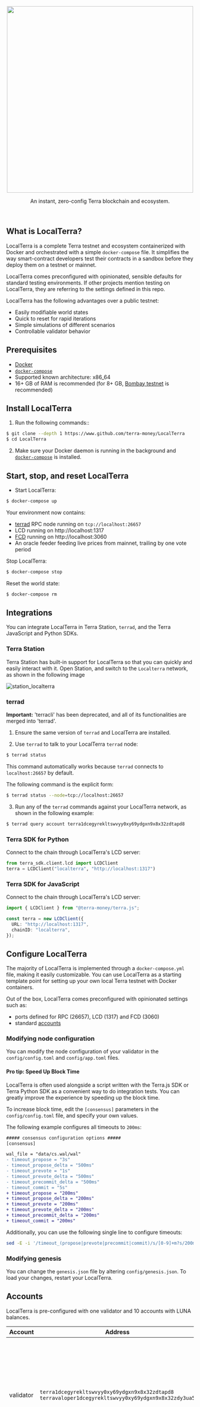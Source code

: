 <p>&nbsp;</p>
<p align="center">
<img src="https://raw.githubusercontent.com/terra-money/LocalTerra/master/img/localterra_logo_with_name.svg" width=500>
</p>

<p align="center">
An instant, zero-config Terra blockchain and ecosystem.
</p>

<br/>

## What is LocalTerra?

LocalTerra is a complete Terra testnet and ecosystem containerized with Docker and orchestrated with a simple `docker-compose` file. It simplifies the way smart-contract developers test their contracts in a sandbox before they deploy them on a testnet or mainnet.

LocalTerra comes preconfigured with opinionated, sensible defaults for standard testing environments. If other projects mention testing on LocalTerra, they are referring to the settings defined in this repo.

LocalTerra has the following advantages over a public testnet:

- Easily modifiable world states
- Quick to reset for rapid iterations
- Simple simulations of different scenarios
- Controllable validator behavior

## Prerequisites

- [Docker](https://www.docker.com/)
- [`docker-compose`](https://github.com/docker/compose)
- Supported known architecture: x86_64
- 16+ GB of RAM is recommended (for 8+ GB, [Bombay testnet](https://docs.terra.money/docs/develop/dapp/quick-start/using-terrain-testnet.html) is recommended)

## Install LocalTerra

1. Run the following commands::

```sh
$ git clone --depth 1 https://www.github.com/terra-money/LocalTerra
$ cd LocalTerra
```

2. Make sure your Docker daemon is running in the background and [`docker-compose`](https://github.com/docker/compose) is installed.

## Start, stop, and reset LocalTerra

- Start LocalTerra:

```sh
$ docker-compose up
```

Your environment now contains:

- [terrad](http://github.com/terra-money/core) RPC node running on `tcp://localhost:26657`
- LCD running on http://localhost:1317
- [FCD](http://www.github.com/terra-money/fcd) running on http://localhost:3060
- An oracle feeder feeding live prices from mainnet, trailing by one vote period



Stop LocalTerra:

```sh
$ docker-compose stop
```

Reset the world state:

```sh
$ docker-compose rm
```

## Integrations

You can integrate LocalTerra in Terra Station, `terrad`, and the Terra JavaScript and Python SDKs.

### Terra Station

Terra Station has built-in support for LocalTerra so that you can quickly and easily interact with it. Open Station, and switch to the `Localterra` network, as shown in the following image

![station_localterra](./img/station-localterra.png)

### terrad

**Important:** 'terracli' has been deprecated, and all of its functionalities are merged into 'terrad'.

1. Ensure the same version of `terrad` and LocalTerra are installed.

2. Use `terrad` to talk to your LocalTerra `terrad` node:

```sh
$ terrad status
```

This command automatically works because `terrad` connects to `localhost:26657` by default.

The following command is the explicit form:
```sh
$ terrad status --node=tcp://localhost:26657
```

3. Run any of the `terrad` commands against your LocalTerra network, as shown in the following example:

```sh
$ terrad query account terra1dcegyrekltswvyy0xy69ydgxn9x8x32zdtapd8
```

### Terra SDK for Python

Connect to the chain through LocalTerra's LCD server:

```python
from terra_sdk.client.lcd import LCDClient
terra = LCDClient("localterra", "http://localhost:1317")
```

### Terra SDK for JavaScript

Connect to the chain through LocalTerra's LCD server:

```ts
import { LCDClient } from "@terra-money/terra.js";

const terra = new LCDClient({
  URL: "http://localhost:1317",
  chainID: "localterra",
});
```

## Configure LocalTerra

The majority of LocalTerra is implemented through a `docker-compose.yml` file, making it easily customizable. You can use LocalTerra as a starting template point for setting up your own local Terra testnet with Docker containers.

Out of the box, LocalTerra comes preconfigured with opinionated settings such as:

- ports defined for RPC (26657), LCD (1317) and FCD (3060)
- standard [accounts](#accounts)

### Modifying node configuration

You can modify the node configuration of your validator in the `config/config.toml` and `config/app.toml` files.

#### Pro tip: Speed Up Block Time

LocalTerra is often used alongside a script written with the Terra.js SDK or Terra Python SDK as a convenient way to do integration tests. You can greatly improve the experience by speeding up the block time.

To increase block time, edit the `[consensus]` parameters in the `config/config.toml` file, and specify your own values.

The following example configures all timeouts to `200ms`:

```diff
##### consensus configuration options #####
[consensus]

wal_file = "data/cs.wal/wal"
- timeout_propose = "3s"
- timeout_propose_delta = "500ms"
- timeout_prevote = "1s"
- timeout_prevote_delta = "500ms"
- timeout_precommit_delta = "500ms"
- timeout_commit = "5s"
+ timeout_propose = "200ms"
+ timeout_propose_delta = "200ms"
+ timeout_prevote = "200ms"
+ timeout_prevote_delta = "200ms"
+ timeout_precommit_delta = "200ms"
+ timeout_commit = "200ms"
```

Additionally, you can use the following single line to configure timeouts:

```sh
sed -E -i '/timeout_(propose|prevote|precommit|commit)/s/[0-9]+m?s/200ms/' config/config.toml
```

### Modifying genesis

You can change the `genesis.json` file by altering `config/genesis.json`. To load your changes, restart your LocalTerra.

## Accounts

LocalTerra is pre-configured with one validator and 10 accounts with LUNA balances.

| Account   | Address                                                                                                  | Mnemonic                                                                                                                                                                   |
| --------- | -------------------------------------------------------------------------------------------------------- | -------------------------------------------------------------------------------------------------------------------------------------------------------------------------- |
| validator | `terra1dcegyrekltswvyy0xy69ydgxn9x8x32zdtapd8`<br/>`terravaloper1dcegyrekltswvyy0xy69ydgxn9x8x32zdy3ua5` | `satisfy adjust timber high purchase tuition stool faith fine install that you unaware feed domain license impose boss human eager hat rent enjoy dawn`                    |
| test1     | `terra1x46rqay4d3cssq8gxxvqz8xt6nwlz4td20k38v`                                                           | `notice oak worry limit wrap speak medal online prefer cluster roof addict wrist behave treat actual wasp year salad speed social layer crew genius`                       |
| test2     | `terra17lmam6zguazs5q5u6z5mmx76uj63gldnse2pdp`                                                           | `quality vacuum heart guard buzz spike sight swarm shove special gym robust assume sudden deposit grid alcohol choice devote leader tilt noodle tide penalty`              |
| test3     | `terra1757tkx08n0cqrw7p86ny9lnxsqeth0wgp0em95`                                                           | `symbol force gallery make bulk round subway violin worry mixture penalty kingdom boring survey tool fringe patrol sausage hard admit remember broken alien absorb`        |
| test4     | `terra199vw7724lzkwz6lf2hsx04lrxfkz09tg8dlp6r`                                                           | `bounce success option birth apple portion aunt rural episode solution hockey pencil lend session cause hedgehog slender journey system canvas decorate razor catch empty` |
| test5     | `terra18wlvftxzj6zt0xugy2lr9nxzu402690ltaf4ss`                                                           | `second render cat sing soup reward cluster island bench diet lumber grocery repeat balcony perfect diesel stumble piano distance caught occur example ozone loyal`        |
| test6     | `terra1e8ryd9ezefuucd4mje33zdms9m2s90m57878v9`                                                           | `spatial forest elevator battle also spoon fun skirt flight initial nasty transfer glory palm drama gossip remove fan joke shove label dune debate quick`                  |
| test7     | `terra17tv2hvwpg0ukqgd2y5ct2w54fyan7z0zxrm2f9`                                                           | `noble width taxi input there patrol clown public spell aunt wish punch moment will misery eight excess arena pen turtle minimum grain vague inmate`                       |
| test8     | `terra1lkccuqgj6sjwjn8gsa9xlklqv4pmrqg9dx2fxc`                                                           | `cream sport mango believe inhale text fish rely elegant below earth april wall rug ritual blossom cherry detail length blind digital proof identify ride`                 |
| test9     | `terra1333veey879eeqcff8j3gfcgwt8cfrg9mq20v6f`                                                           | `index light average senior silent limit usual local involve delay update rack cause inmate wall render magnet common feature laundry exact casual resource hundred`       |
| test10    | `terra1fmcjjt6yc9wqup2r06urnrd928jhrde6gcld6n`                                                           | `prefer forget visit mistake mixture feel eyebrow autumn shop pair address airport diesel street pass vague innocent poem method awful require hurry unhappy shoulder`     |

## Contracts

There are [10 contracts](https://github.com/CosmWasm/cw-plus/tree/main/contracts) already deployed on genesis:

| Code Id   | Name                             | Example of already instantiated contract                           |
| --------- | ---------------------------------|--------------------------------------------------------------------|
| 1         | `CW1155 base`                    |                                                                    |
| 2         | `CW1 subkeys`                    |                                                                    |
| 3         | `CW1 whitelist`                  |                                                                    |
| 4         | `CW1 whitelist ng`               |                                                                    |
| 5         | `CW20 base`                      | `terra1hm4y6fzgxgu688jgf7ek66px6xkrtmn3gyk8fax3eawhp68c2d5q74k9fw` |
| 6         | `CW20 ics20`                     |                                                                    |
| 7         | `CW3 fixed multisig`             |                                                                    |
| 8         | `CW3 flex multisig`              |                                                                    |
| 9         | `CW4 group`                      |                                                                    |
| 10        | `CW4 stake`                      |                                                                    |


## License

This software is licensed under the MIT license.

© 2020 Terraform Labs, PTE.

<hr/>

<p>&nbsp;</p>
<p align="center">
    <a href="https://terra.money/"><img src="https://assets.website-files.com/611153e7af981472d8da199c/61794f2b6b1c7a1cb9444489_symbol-terra-blue.svg" align="center" width=200/></a>
</p>
<div align="center">
  <sub><em>Powering the innovation of money.</em></sub>
</div>
